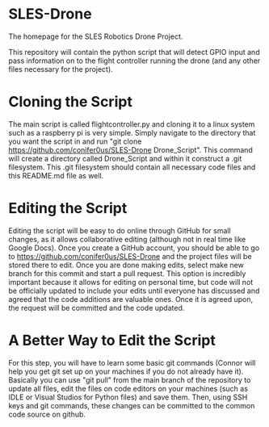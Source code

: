 # SLES-Drone
The homepage for the SLES Robotics Drone Project.

This repository will contain the python script that will detect GPIO input and pass information on to the flight controller running the drone (and any other files necessary for the project).

# Cloning the Script

The main script is called flightcontroller.py and cloning it to a linux system such as a raspberry pi is very simple. 
Simply navigate to the directory that you want the script in and run "git clone https://github.com/conifer0us/SLES-Drone Drone_Script".
This command will create a directory called Drone_Script and within it construct a .git filesystem. This .git filesystem should contain all necessary code files and this README.md file as well. 

# Editing the Script

Editing the script will be easy to do online through GitHub for small changes, as it allows collaborative editing (although not in real time like Google Docs). 
Once you create a GitHub account, you should be able to go to https://github.com/conifer0us/SLES-Drone and the project files will be stored there to edit. Once you are done making edits, select make new branch for this commit and start a pull request. This option is incredibly important because it allows for editing on personal time, but code will not be officially updated to include your edits until everyone has discussed and agreed that the code additions are valuable ones. Once it is agreed upon, the request will be committed and the code updated. 

# A Better Way to Edit the Script

For this step, you will have to learn some basic git commands (Connor will help you get git set up on your machines if you do not already have it). Basically you can use "git pull" from the main branch of the repository to update all files, edit the files on code editors on your machines (such as IDLE or Visual Studios for Python files) and save them. Then, using SSH keys and git commands, these changes can be committed to the common code source on github. 
